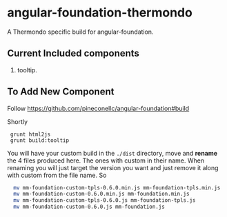 # angular-foundation-thermondo
A Thermondo specific build for angular-foundation.

## Current Included components
 1. tooltip.

## To Add New Component

Follow https://github.com/pineconellc/angular-foundation#build

Shortly

```
 grunt html2js
 grunt build:tooltip
```

You will have your custom build in the ```./dist``` directory, move and **rename** the 4 files produced here. The ones with custom in their name.
When renaming you will just target the version you want and just remove it along with custom from the file name.
So

```sh
  mv mm-foundation-custom-tpls-0.6.0.min.js mm-foundation-tpls.min.js
  mv mm-foundation-custom-0.6.0.min.js mm-foundation.min.js
  mv mm-foundation-custom-tpls-0.6.0.js mm-foundation-tpls.js
  mv mm-foundation-custom-0.6.0.js mm-foundation.js
```

